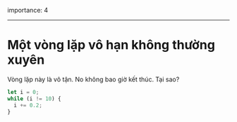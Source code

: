 importance: 4

---

# Một vòng lặp vô hạn không thường xuyên

Vòng lặp này là vô tận. No không bao giờ kết thúc. Tại sao?

```js
let i = 0;
while (i != 10) {
  i += 0.2;
}
```

